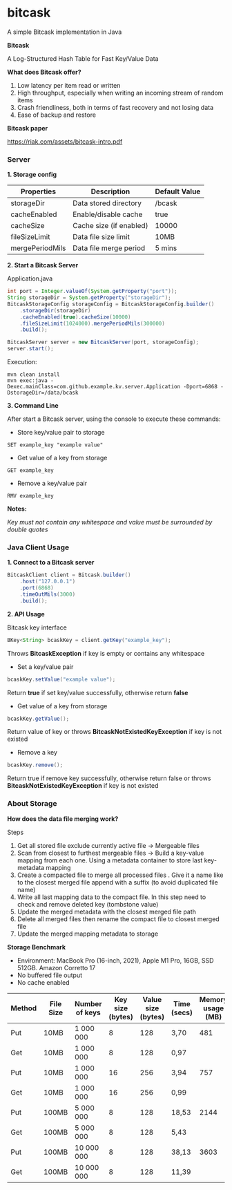 # bitcask

A simple Bitcask implementation in Java

**Bitcask**

A Log-Structured Hash Table for Fast Key/Value Data

**What does Bitcask offer?**

1. Low latency per item read or written
2. High throughput, especially when writing an incoming stream of random items
3. Crash friendliness, both in terms of fast recovery and not losing data
4. Ease of backup and restore

**Bitcask paper**

https://riak.com/assets/bitcask-intro.pdf

### Server
**1. Storage config**

| Properties      | Description             | Default Value |
|-----------------|-------------------------|---------------|
| storageDir      | Data stored directory   | /bcask        |
| cacheEnabled    | Enable/disable cache    | true          |
| cacheSize       | Cache size (if enabled) | 10000         |
| fileSizeLimit   | Data file size limit    | 10MB          |
| mergePeriodMils | Data file merge period  | 5 mins        |

**2. Start a Bitcask Server**

Application.java
```Java
int port = Integer.valueOf(System.getProperty("port"));
String storageDir = System.getProperty("storageDir");
BitcaskStorageConfig storageConfig = BitcaskStorageConfig.builder()
    .storageDir(storageDir)
    .cacheEnabled(true).cacheSize(10000)
    .fileSizeLimit(1024000).mergePeriodMils(300000)
    .build();

BitcaskServer server = new BitcaskServer(port, storageConfig);
server.start();
```

Execution:
```shell
mvn clean install
mvn exec:java -Dexec.mainClass=com.github.example.kv.server.Application -Dport=6868 -DstorageDir=/data/bcask
```
**3. Command Line**

After start a Bitcask server, using the console to execute these commands:

- Store key/value pair to storage
```shell
SET example_key "example value"
```

- Get value of a key from storage
```shell
GET example_key
```

- Remove a key/value pair
```shell
RMV example_key
```
**Notes:**

_Key must not contain any whitespace and value must be surrounded by double quotes_

### Java Client Usage

**1. Connect to a Bitcask server**
```java
BitcaskClient client = Bitcask.builder()
    .host("127.0.0.1")
    .port(6868)
    .timeOutMils(3000)
    .build();
```

**2. API Usage**

Bitcask key interface
```java
BKey<String> bcaskKey = client.getKey("example_key");
```
Throws **BitcaskException** if key is empty or contains any whitespace

- Set a key/value pair
```java
bcaskKey.setValue("example value");
```
Return **true** if set key/value successfully, otherwise return **false**

- Get value of a key from storage
```java
bcaskKey.getValue();
```
Return value of key or throws **BitcaskNotExistedKeyException** if key is not existed

- Remove a key
```java
bcaskKey.remove();
```
Return true if remove key successfully, otherwise return false or throws **BitcaskNotExistedKeyException** if key is not existed

### About Storage

**How does the data file merging work?**

Steps

1. Get all stored file exclude currently active file -> Mergeable files
2. Scan from closest to furthest mergeable files -> Build a key-value mapping from each one. Using a metadata container to store last key-metadata mapping
3. Create a compacted file to merge all processed files . Give it a name like to the closest merged file append with a suffix (to avoid duplicated file name)
4. Write all last mapping data to the compact file. In this step need to check and remove deleted key (tombstone value)
5. Update the merged metadata with the closest merged file path
6. Delete all merged files then rename the compact file to closest merged file
7. Update the merged mapping metadata to storage

**Storage Benchmark**

- Environment: MacBook Pro (16-inch, 2021), Apple M1 Pro, 16GB, SSD 512GB. Amazon Corretto 17
- No buffered file output
- No cache enabled

| Method | File Size | Number of keys | Key size (bytes) | Value size (bytes) | Time (secs) | Memory usage (MB) | 
|--------|-----------|----------------|------------------|--------------------|-------------|-------------------|
| Put    | 10MB      | 1 000 000      | 8                | 128                | 3,70        | 481               |
| Get    | 10MB      | 1 000 000      | 8                | 128                | 0,97        |                   |
| Put    | 10MB      | 1 000 000      | 16               | 256                | 3,94        | 757               |
| Get    | 10MB      | 1 000 000      | 16               | 256                | 0,99        |                   |
| Put    | 100MB     | 5 000 000      | 8                | 128                | 18,53       | 2144              |
| Get    | 100MB     | 5 000 000      | 8                | 128                | 5,43        |                   |
| Put    | 100MB     | 10 000 000     | 8                | 128                | 38,13       | 3603              |
| Get    | 100MB     | 10 000 000     | 8                | 128                | 11,39       |                   |
